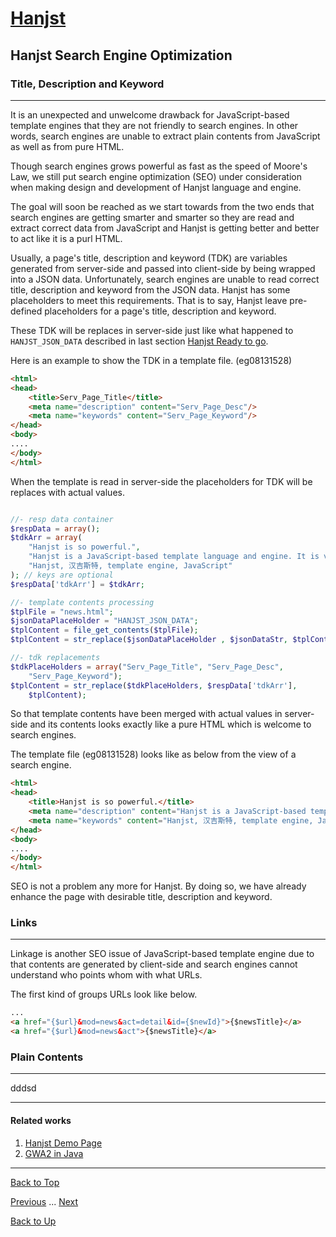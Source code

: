 # [Hanjst](/hanjst/index)
## Hanjst Search Engine Optimization
### Title, Description and Keyword
---
It is an unexpected and unwelcome drawback for JavaScript-based template engines that they are not friendly to search engines. In other words, search engines are unable to extract plain contents from JavaScript as well as from pure HTML.

Though search engines grows powerful as fast as the speed of Moore's Law, we still put search engine optimization (SEO) under consideration when making design and development of Hanjst language and engine.

The goal will soon be reached as we start towards from the two ends that search engines are getting smarter and smarter so they are read and extract correct data from JavaScript and Hanjst is getting better and better to act like it is a purl HTML.

Usually, a page's title, description and keyword (TDK) are variables generated from server-side and passed into client-side by being wrapped into a JSON data. 
Unfortunately, search engines are unable to read correct title, description and keyword from the JSON data.
Hanjst has some placeholders to meet this requirements. That is to say, Hanjst leave pre-defined placeholders for a page's title, description and keyword.

These TDK will be replaces in server-side just like what happened to `HANJST_JSON_DATA` described in last section [Hanjst Ready to go](./hanjst-ready-to-go).

Here is an example to show the TDK in a template file. (eg08131528)

```html
<html>
<head>
	<title>Serv_Page_Title</title>
	<meta name="description" content="Serv_Page_Desc"/>
    <meta name="keywords" content="Serv_Page_Keyword"/>
</head>
<body>
....
</body>
</html>
```

When the template is read in server-side the placeholders for TDK will be replaces with actual values.

```php

//- resp data container
$respData = array();
$tdkArr = array(
	"Hanjst is so powerful.",
	"Hanjst is a JavaScript-based template language and engine. It is very powerful and has a few of exciting features as back-end tempalte engines.",
	"Hanjst, 汉吉斯特, template engine, JavaScript"
); // keys are optional
$respData['tdkArr'] = $tdkArr;

//- template contents processing
$tplFile = "news.html";
$jsonDataPlaceHolder = "HANJST_JSON_DATA";
$tplContent = file_get_contents($tplFile);
$tplContent = str_replace($jsonDataPlaceHolder , $jsonDataStr, $tplContent);

//- tdk replacements
$tdkPlaceHolders = array("Serv_Page_Title", "Serv_Page_Desc", 
	"Serv_Page_Keyword");
$tplContent = str_replace($tdkPlaceHolders, $respData['tdkArr'], 
	$tplContent);

```

So that template contents have been merged with actual values in server-side and its contents looks exactly like a pure HTML which is welcome to search engines.

The template file (eg08131528) looks like as below from the view of a search engine.

```html
<html>
<head>
	<title>Hanjst is so powerful.</title>
	<meta name="description" content="Hanjst is a JavaScript-based template language and engine. It is very powerful and has a few of exciting features as back-end tempalte engines."/>
    <meta name="keywords" content="Hanjst, 汉吉斯特, template engine, JavaScript"/>
</head>
<body>
....
</body>
</html>
```

SEO is not a problem any more for Hanjst. By doing so, we have already enhance the page with desirable title, description and keyword. 


### Links
---
Linkage is another SEO issue of JavaScript-based template engine due to that contents are generated by client-side and search engines cannot understand who points whom with what URLs.

The first kind of groups URLs look like below.

```html
...
<a href="{$url}&mod=news&act=detail&id={$newId}">{$newsTitle}</a>
<a href="{$url}&mod=news&act">{$newsTitle}</a>

``` 


### Plain Contents
---
dddsd


---

#### Related works

1. [Hanjst Demo Page](https://ufqi.com/dev/hanjst/)
2. [GWA2 in Java](https://github.com/wadelau/GWA2/)

---

[Back to Top](/hanjst/hanjst-seo)

[Previous](./hanst-ready-to-go) ... [Next](./)

[Back to Up](/hanjst/index)
<!--stackedit_data:
eyJoaXN0b3J5IjpbNjIxMDY0NDQxLC0xNjExNjczODcxLC0zMT
g3Nzk4MjNdfQ==
-->
